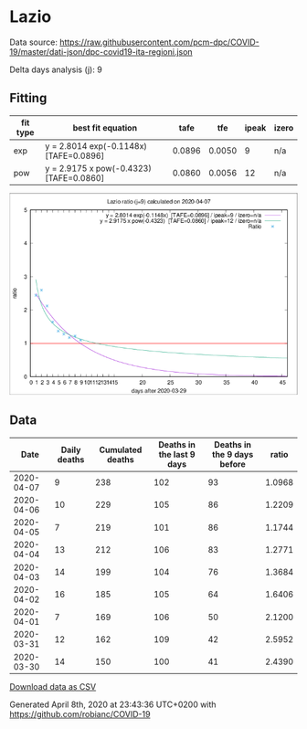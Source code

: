 # Lazio

Data source: https://raw.githubusercontent.com/pcm-dpc/COVID-19/master/dati-json/dpc-covid19-ita-regioni.json

Delta days analysis (j): 9

## Fitting 
|fit type|best fit equation|tafe|tfe|ipeak|izero|
|-------|-----|--------|------|---|---|
|exp|y = 2.8014 exp(-0.1148x)  [TAFE=0.0896]|0.0896|0.0050|9|n/a|
|pow|y = 2.9175 x pow(-0.4323)  [TAFE=0.0860]|0.0860|0.0056|12|n/a|

![Plot](COVID-19_lazio_j9_2020-04-07.png)

## Data
|Date|Daily deaths|Cumulated deaths|Deaths in the last 9 days|Deaths in the 9 days before|ratio|
|----|----------|-----------|-------|--------------------|-----|
|2020-04-07|9|238|102|93|1.0968|
|2020-04-06|10|229|105|86|1.2209|
|2020-04-05|7|219|101|86|1.1744|
|2020-04-04|13|212|106|83|1.2771|
|2020-04-03|14|199|104|76|1.3684|
|2020-04-02|16|185|105|64|1.6406|
|2020-04-01|7|169|106|50|2.1200|
|2020-03-31|12|162|109|42|2.5952|
|2020-03-30|14|150|100|41|2.4390|

[Download data as CSV](COVID-19_lazio_j9_2020-04-07.csv)

Generated April 8th, 2020 at 23:43:36 UTC+0200 with https://github.com/robianc/COVID-19
